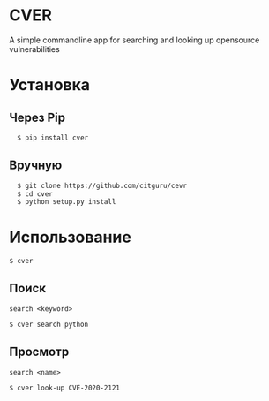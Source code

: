 # CVER

A simple commandline app for searching and looking up opensource vulnerabilities

# Установка

## Через Pip

```bash
  $ pip install cver
```

## Вручную

```bash
  $ git clone https://github.com/citguru/cevr
  $ cd cver
  $ python setup.py install
```
# Использование

```bash
$ cver
```

## Поиск
`search <keyword>`

```bash
$ cver search python
```
## Просмотр

`search <name>`

```bash
$ cver look-up CVE-2020-2121
```
